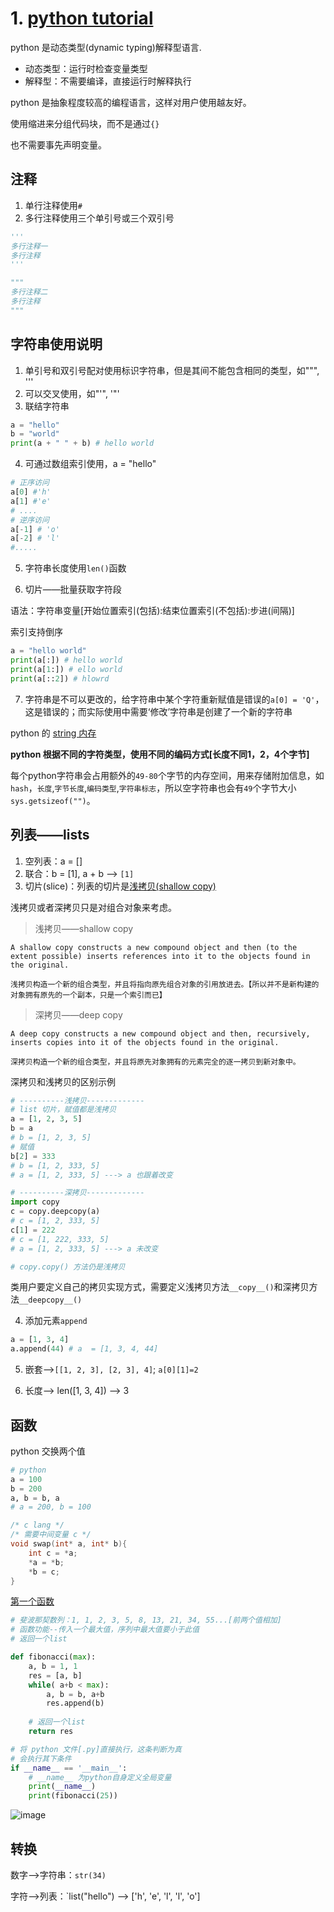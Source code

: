 # 1. [python tutorial](https://docs.python.org/3/tutorial/index.html)

python 是动态类型(dynamic typing)解释型语言.

- 动态类型：运行时检查变量类型
- 解释型：不需要编译，直接运行时解释执行

python 是抽象程度较高的编程语言，这样对用户使用越友好。

使用缩进来分组代码块，而不是通过`{}`

也不需要事先声明变量。
## 注释
1. 单行注释使用`#`
2. 多行注释使用三个单引号或三个双引号
```python
'''
多行注释一
多行注释
'''

"""
多行注释二
多行注释
"""
```
## 字符串使用说明

1. 单引号和双引号配对使用标识字符串，但是其间不能包含相同的类型，如""", '''
2. 可以交叉使用，如"'", '"'
3. 联结字符串 
```python
a = "hello"
b = "world"
print(a + " " + b) # hello world
```
4. 可通过数组索引使用，a = "hello"
```python
# 正序访问
a[0] #'h'
a[1] #'e'
# ....
# 逆序访问
a[-1] # 'o'
a[-2] # 'l'
#.....
```
5. 字符串长度使用`len()`函数

6. 切片——批量获取字符段

语法：字符串变量[开始位置索引(包括):结束位置索引(不包括):步进(间隔)]

索引支持倒序
```python
a = "hello world"
print(a[:]) # hello world
print(a[1:]) # ello world
print(a[::2]) # hlowrd
```
7. 字符串是不可以更改的，给字符串中某个字符重新赋值是错误的`a[0] = 'Q'`，这是错误的；而实际使用中需要‘修改’字符串是创建了一个新的字符串

python 的 [string 内存](https://rushter.com/blog/python-strings-and-memory/)

**python 根据不同的字符类型，使用不同的编码方式[长度不同1，2，4个字节]**

每个python字符串会占用额外的`49-80`个字节的内存空间，用来存储附加信息，如`hash`，`长度`,`字节长度`,`编码类型`,`字符串标志`，所以空字符串也会有`49`个字节大小`sys.getsizeof("")`。



## 列表——lists
1. 空列表：a = []
2. 联合：b = [1], a + b --> `[1]`
3. 切片(slice)：列表的切片是[浅拷贝(shallow copy)](https://docs.python.org/3/library/copy.html#shallow-vs-deep-copy)

浅拷贝或者深拷贝只是对组合对象来考虑。

> 浅拷贝——shallow copy
```
A shallow copy constructs a new compound object and then (to the extent possible) inserts references into it to the objects found in the original.

浅拷贝构造一个新的组合类型，并且将指向原先组合对象的引用放进去。【所以并不是新构建的对象拥有原先的一个副本，只是一个索引而已】
```
> 深拷贝——deep copy
```
A deep copy constructs a new compound object and then, recursively, inserts copies into it of the objects found in the original.

深拷贝构造一个新的组合类型，并且将原先对象拥有的元素完全的逐一拷贝到新对象中。
```
深拷贝和浅拷贝的区别示例
```python
# ----------浅拷贝-------------
# list 切片，赋值都是浅拷贝
a = [1, 2, 3, 5]
b = a
# b = [1, 2, 3, 5]
# 赋值
b[2] = 333
# b = [1, 2, 333, 5]
# a = [1, 2, 333, 5] ---> a 也跟着改变

# ----------深拷贝-------------
import copy
c = copy.deepcopy(a)
# c = [1, 2, 333, 5]
c[1] = 222
# c = [1, 222, 333, 5]
# a = [1, 2, 333, 5] ---> a 未改变

# copy.copy() 方法仍是浅拷贝
```
类用户要定义自己的拷贝实现方式，需要定义浅拷贝方法`__copy__()`和深拷贝方法`__deepcopy__()`

4. 添加元素`append`
```python
a = [1, 3, 4]
a.append(44) # a  = [1, 3, 4, 44]
```
5. 嵌套-->`[[1, 2, 3], [2, 3], 4]`; `a[0][1]=2`

6. 长度--> len([1, 3, 4]) --> 3

## 函数
python 交换两个值
```python
# python
a = 100
b = 200
a, b = b, a
# a = 200, b = 100
```
```c
/* c lang */
/* 需要中间变量 c */
void swap(int* a, int* b){
    int c = *a;
    *a = *b;
    *b = c;
}
```
[第一个函数](https://docs.python.org/3/tutorial/introduction.html#first-steps-towards-programming)
```python
# 斐波那契数列：1, 1, 2, 3, 5, 8, 13, 21, 34, 55...[前两个值相加]
# 函数功能--传入一个最大值，序列中最大值要小于此值
# 返回一个list

def fibonacci(max):
    a, b = 1, 1
    res = [a, b]
    while( a+b < max):
        a, b = b, a+b
        res.append(b)
 
    # 返回一个list
    return res

# 将 python 文件[.py]直接执行，这条判断为真
# 会执行其下条件
if __name__ == '__main__':
    # __name__ 为python自身定义全局变量
    print(__name__)
    print(fibonacci(25))
```
![image](https://user-images.githubusercontent.com/35592711/169952598-78bcf399-8068-46f3-8fec-7b66eae7651d.png)


## 转换
数字-->字符串：`str(34)`

字符-->列表：`list("hello") --> ['h', 'e', 'l', 'l', 'o']
